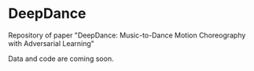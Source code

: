 # DeepDance
Repository of paper "DeepDance: Music-to-Dance Motion Choreography with Adversarial Learning"

Data and code are coming soon.
